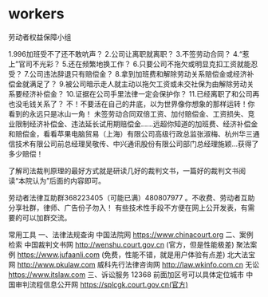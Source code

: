 # workers
劳动者权益保障小组


1.996加班受不了还不敢吭声？
2.公司让离职就离职？
3.不签劳动合同？
4.“惹上”官司不光彩？
5.还在频繁地换工作？
6.只要公司不拖欠或明显克扣工资就能忍受？
7.公司违法辞退只有赔偿金？
8.拿到加班费和解除劳动关系赔偿金或经济补偿金就满足了？
9.被公司暗示走人就主动以拖欠工资或未交社保为由解除劳动关系要经济补偿金？
10.证据在公司手里法律一定会保护你？
11.已经离职了和公司再也没毛钱关系了？
不！不要活在自己的井底，以为世界像你想象的那样运转！你看到的永远只是冰山一角！
未签劳动合同双倍工资、加付赔偿金、工资损失、竞业限制经济补偿金、违法延长试用期赔偿金......远超你知道的加班费、经济补偿金和赔偿金，看看苹果电脑贸易（上海）有限公司高级行政总监张淑梅、杭州华三通信技术有限公司前总经理吴敬传、中兴通讯股份有限公司部门总经理施颖...获得了多少赔偿！

了解司法裁判原理的最好方式就是研读几好的裁判文书，一篇好的裁判文书阅读“本院认为”后面的内容即可。

劳动者法律互助群368223405（可能已满）480807977 。不收费、劳动者互助分享社群，律师、广告份子勿入！
有些技术性手段不方便在网上公开发表，有需要的可以加群交流。

常用工具
一、法律法规查询
中国法院网    https://www.chinacourt.org
二、案例检索
中国裁判文书网      http://wenshu.court.gov.cn (官方，但是性能极差)
聚法案例 https://www.jufaanli.com    (免费，性能不错，就是用户体验有点差)
北大法宝网 http://www.pkulaw.com 
威科先行法律咨询网 http://law.wkinfo.com.cn 无讼 https://www.itslaw.com
三、诉讼服务
12368   前面加区号可以具体定位城市 
中国审判流程信息公开网      https://splcgk.court.gov.cn(官方)
